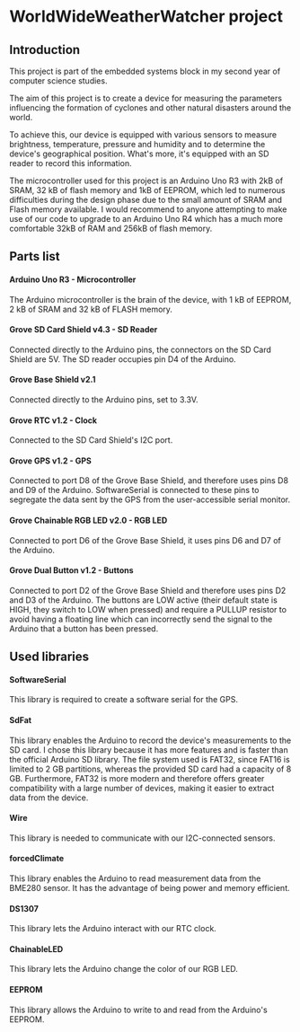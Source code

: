 # WorldWideWeatherWatcher project


## Introduction
This project is part of the embedded systems block in my second year of computer science studies.

The aim of this project is to create a device for measuring the parameters influencing the formation of cyclones and other natural disasters around the world.

To achieve this, our device is equipped with various sensors to measure brightness, temperature, pressure and humidity and to determine the device's geographical position. What's more, it's equipped with an SD reader to record this information.

The microcontroller used for this project is an Arduino Uno R3 with 2kB of SRAM, 32 kB of flash memory and 1kB of EEPROM, which led to numerous difficulties during the design phase due to the small amount of SRAM and Flash memory available. 
I would recommend to anyone attempting to make use of our code to upgrade to an Arduino Uno R4 which has a much more comfortable 32kB of RAM and 256kB of flash memory.

## Parts list
#### Arduino Uno R3 - Microcontroller
The Arduino microcontroller is the brain of the device, with 1 kB of EEPROM, 2 kB of SRAM and 32 kB of FLASH memory.

#### Grove SD Card Shield v4.3 - SD Reader
Connected directly to the Arduino pins, the connectors on the SD Card Shield are 5V. 
The SD reader occupies pin D4 of the Arduino.

#### Grove Base Shield v2.1
Connected directly to the Arduino pins, set to 3.3V.

#### Grove RTC v1.2 - Clock
Connected to the SD Card Shield's I2C port.

#### Grove GPS v1.2 - GPS
Connected to port D8 of the Grove Base Shield, and therefore uses pins D8 and D9 of the Arduino.
SoftwareSerial is connected to these pins to segregate the data sent by the GPS from the user-accessible serial monitor.

#### Grove Chainable RGB LED v2.0 - RGB LED
Connected to port D6 of the Grove Base Shield, it uses pins D6 and D7 of the Arduino.

#### Grove Dual Button v1.2 - Buttons
Connected to port D2 of the Grove Base Shield and therefore uses pins D2 and D3 of the Arduino.
The buttons are LOW active (their default state is HIGH, they switch to LOW when pressed) and require a PULLUP resistor to avoid having a floating line which can incorrectly send the signal to the Arduino that a button has been pressed.

## Used libraries
#### SoftwareSerial
This library is required to create a software serial for the GPS.

#### SdFat
This library enables the Arduino to record the device's measurements to the SD card.
I chose this library because it has more features and is faster than the official Arduino SD library.
The file system used is FAT32, since FAT16 is limited to 2 GB partitions, whereas the provided SD card had a capacity of 8 GB.
Furthermore, FAT32 is more modern and therefore offers greater compatibility with a large number of devices, making it easier to extract data from the device.

#### Wire
This library is needed to communicate with our I2C-connected sensors.

#### forcedClimate
This library enables the Arduino to read measurement data from the BME280 sensor.
It has the advantage of being power and memory efficient.

#### DS1307
This library lets the Arduino interact with our RTC clock.

#### ChainableLED
This library lets the Arduino change the color of our RGB LED.

#### EEPROM
This library allows the Arduino to write to and read from the Arduino's EEPROM.
